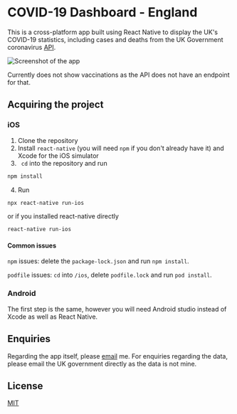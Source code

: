 # COVID-19 Dashboard - England

This is a cross-platform app built using React Native to display the UK's COVID-19 statistics, including cases and deaths from the UK Government coronavirus [API](https://coronavirus.data.gov.uk/). 

![Screenshot of the app](https://imgur.com/a/UUv6ln3.jpg)

Currently does not show vaccinations as the API does not have an endpoint for that. 

## Acquiring the project

### iOS
1. Clone the repository
2. Install ```react-native``` (you will need ```npm``` if you don't already have it) and Xcode for the iOS simulator
3. ``` cd``` into the repository and run
```bash
npm install
```
4. Run
```bash
npx react-native run-ios
```
or if you installed react-native directly
```bash
react-native run-ios
````
#### Common issues
```npm``` issues: delete the ```package-lock.json``` and run ```npm install```. 

```podfile``` issues: ```cd``` into ```/ios```, delete ```podfile.lock``` and run ```pod install```. 

### Android
The first step is the same, however you will need Android studio instead of Xcode as well as React Native. 

## Enquiries
Regarding the app itself, please [email](mailto:siddharth.srivastava@warwick.ac.uk) me. For enquiries regarding the data, please email the UK government directly as the data is not mine. 

## License
[MIT](https://choosealicense.com/licenses/mit/)
